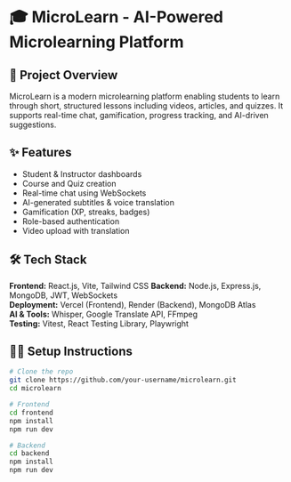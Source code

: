 # 🎓 MicroLearn - AI-Powered Microlearning Platform

## 🚀 Project Overview
MicroLearn is a modern microlearning platform enabling students to learn through short, structured lessons including videos, articles, and quizzes. It supports real-time chat, gamification, progress tracking, and AI-driven suggestions.

## ✨ Features
- Student & Instructor dashboards
- Course and Quiz creation
- Real-time chat using WebSockets
- AI-generated subtitles & voice translation
- Gamification (XP, streaks, badges)
- Role-based authentication
- Video upload with translation

## 🛠️ Tech Stack

**Frontend:** React.js, Vite, Tailwind CSS 
**Backend:** Node.js, Express.js, MongoDB, JWT, WebSockets  
**Deployment:** Vercel (Frontend), Render (Backend), MongoDB Atlas  
**AI & Tools:** Whisper, Google Translate API, FFmpeg  
**Testing:** Vitest, React Testing Library, Playwright

## 🧑‍💻 Setup Instructions

```bash
# Clone the repo
git clone https://github.com/your-username/microlearn.git
cd microlearn

# Frontend
cd frontend
npm install
npm run dev

# Backend
cd backend
npm install
npm run dev
